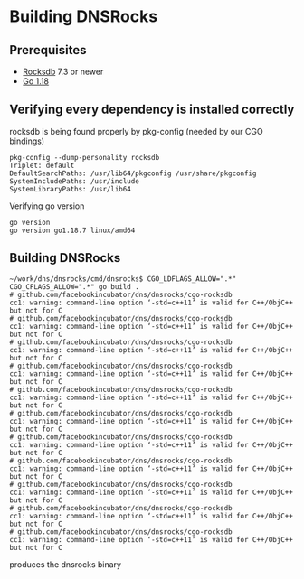 # Building DNSRocks

## Prerequisites
- [Rocksdb](https://github.com/facebook/rocksdb/releases) 7.3 or newer
- [Go 1.18](https://github.com/facebookincubator/dns/blob/main/dnsrocks/go.mod#L3)


## Verifying every dependency is installed correctly
rocksdb is being found properly by pkg-config (needed by our CGO bindings)
```
pkg-config --dump-personality rocksdb
Triplet: default
DefaultSearchPaths: /usr/lib64/pkgconfig /usr/share/pkgconfig
SystemIncludePaths: /usr/include
SystemLibraryPaths: /usr/lib64
```
Verifying go version
```
go version
go version go1.18.7 linux/amd64
```

## Building DNSRocks
```
~/work/dns/dnsrocks/cmd/dnsrocks$ CGO_LDFLAGS_ALLOW=".*" CGO_CFLAGS_ALLOW=".*" go build .
# github.com/facebookincubator/dns/dnsrocks/cgo-rocksdb
cc1: warning: command-line option ‘-std=c++11’ is valid for C++/ObjC++ but not for C
# github.com/facebookincubator/dns/dnsrocks/cgo-rocksdb
cc1: warning: command-line option ‘-std=c++11’ is valid for C++/ObjC++ but not for C
# github.com/facebookincubator/dns/dnsrocks/cgo-rocksdb
cc1: warning: command-line option ‘-std=c++11’ is valid for C++/ObjC++ but not for C
# github.com/facebookincubator/dns/dnsrocks/cgo-rocksdb
cc1: warning: command-line option ‘-std=c++11’ is valid for C++/ObjC++ but not for C
# github.com/facebookincubator/dns/dnsrocks/cgo-rocksdb
cc1: warning: command-line option ‘-std=c++11’ is valid for C++/ObjC++ but not for C
# github.com/facebookincubator/dns/dnsrocks/cgo-rocksdb
cc1: warning: command-line option ‘-std=c++11’ is valid for C++/ObjC++ but not for C
# github.com/facebookincubator/dns/dnsrocks/cgo-rocksdb
cc1: warning: command-line option ‘-std=c++11’ is valid for C++/ObjC++ but not for C
# github.com/facebookincubator/dns/dnsrocks/cgo-rocksdb
cc1: warning: command-line option ‘-std=c++11’ is valid for C++/ObjC++ but not for C
# github.com/facebookincubator/dns/dnsrocks/cgo-rocksdb
cc1: warning: command-line option ‘-std=c++11’ is valid for C++/ObjC++ but not for C
# github.com/facebookincubator/dns/dnsrocks/cgo-rocksdb
cc1: warning: command-line option ‘-std=c++11’ is valid for C++/ObjC++ but not for C
# github.com/facebookincubator/dns/dnsrocks/cgo-rocksdb
cc1: warning: command-line option ‘-std=c++11’ is valid for C++/ObjC++ but not for C
```
produces the dnsrocks binary

